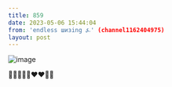 ```yaml
---
title: 859
date: 2023-05-06 15:44:04
from: 'endless шизing ⍼' (channel1162404975)
layout: post
---
```


![image](photos/photo_42@06-05-2023_15-44-04.jpg)

🥰🥰😘😘🥰❤️❤️💋💋
